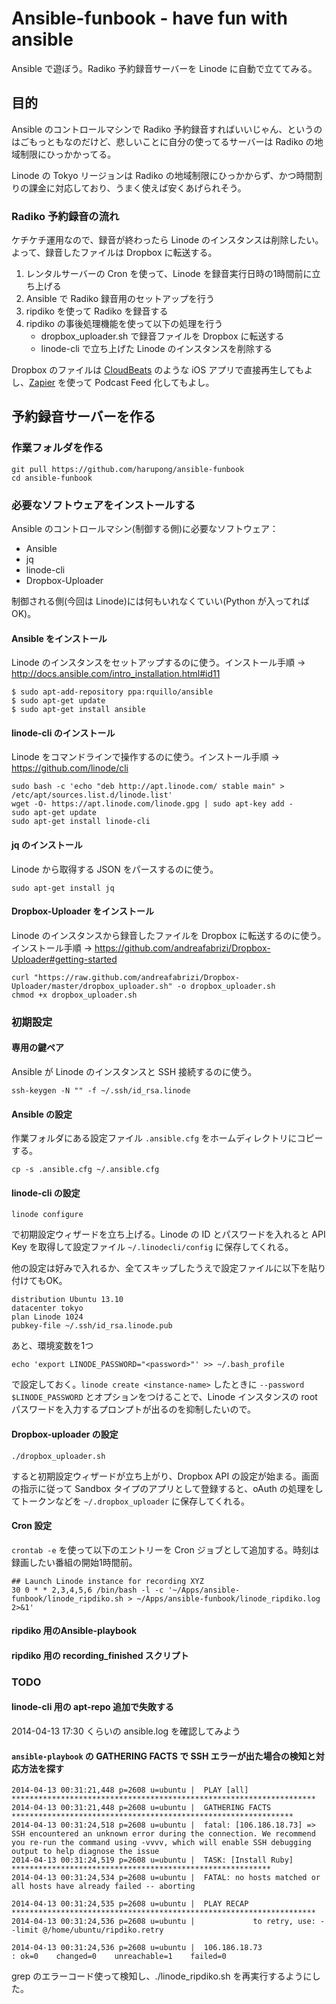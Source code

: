 # Ansible-funbook - have fun with ansible

Ansible で遊ぼう。Radiko 予約録音サーバーを Linode に自動で立ててみる。

## 目的

Ansible のコントロールマシンで Radiko 予約録音すればいいじゃん、というのはごもっともなのだけど、悲しいことに自分の使ってるサーバーは Radiko の地域制限にひっかかってる。

Linode の Tokyo リージョンは Radiko の地域制限にひっかからず、かつ時間割りの課金に対応しており、うまく使えば安くあげられそう。

### Radiko 予約録音の流れ

ケチケチ運用なので、録音が終わったら Linode のインスタンスは削除したい。よって、録音したファイルは Dropbox に転送する。

1. レンタルサーバーの Cron を使って、Linode を録音実行日時の1時間前に立ち上げる
2. Ansible で Radiko 録音用のセットアップを行う
3. ripdiko を使って Radiko を録音する
4. ripdiko の事後処理機能を使って以下の処理を行う
    - dropbox_uploader.sh で録音ファイルを Dropbox に転送する
    - linode-cli で立ち上げた Linode のインスタンスを削除する

Dropbox のファイルは [CloudBeats](https://itunes.apple.com/jp/app/cloudbeats-kuraudo-yin-lepureiya/id573192227?mt=8) のような iOS アプリで直接再生してもよし、[Zapier](https://zapier.com/) を使って Podcast Feed 化してもよし。

## 予約録音サーバーを作る
### 作業フォルダを作る

```
git pull https://github.com/harupong/ansible-funbook
cd ansible-funbook
```

### 必要なソフトウェアをインストールする

Ansible のコントロールマシン(制御する側)に必要なソフトウェア：

- Ansible
- jq
- linode-cli
- Dropbox-Uploader

制御される側(今回は Linode)には何もいれなくていい(Python が入ってればOK)。

#### Ansible をインストール

Linode のインスタンスをセットアップするのに使う。インストール手順 -> http://docs.ansible.com/intro_installation.html#id11

```
$ sudo apt-add-repository ppa:rquillo/ansible
$ sudo apt-get update
$ sudo apt-get install ansible
```

#### linode-cli のインストール

Linode をコマンドラインで操作するのに使う。インストール手順 -> https://github.com/linode/cli

```
sudo bash -c 'echo "deb http://apt.linode.com/ stable main" > /etc/apt/sources.list.d/linode.list'
wget -O- https://apt.linode.com/linode.gpg | sudo apt-key add -
sudo apt-get update
sudo apt-get install linode-cli
```

#### jq のインストール

Linode から取得する JSON をパースするのに使う。

```
sudo apt-get install jq
```

#### Dropbox-Uploader をインストール

Linode のインスタンスから録音したファイルを Dropbox に転送するのに使う。インストール手順 -> https://github.com/andreafabrizi/Dropbox-Uploader#getting-started

```
curl "https://raw.github.com/andreafabrizi/Dropbox-Uploader/master/dropbox_uploader.sh" -o dropbox_uploader.sh
chmod +x dropbox_uploader.sh
```

### 初期設定
#### 専用の鍵ペア

Ansible が Linode のインスタンスと SSH 接続するのに使う。

```
ssh-keygen -N "" -f ~/.ssh/id_rsa.linode
```

#### Ansible の設定

作業フォルダにある設定ファイル `.ansible.cfg` をホームディレクトリにコピーする。

```
cp -s .ansible.cfg ~/.ansible.cfg
```

<!--
`.ansible.cfg` から以下を uncomment し、かつ下の3つはパラメーターを追記する。

```
host_key_checking = False
log_path = ~/ansible-funbook/ansible.log
ssh_user = root
ssh_private_key_file = ~/.ssh/id_rsa.linode
```
-->

#### linode-cli の設定

```
linode configure
```

で初期設定ウィザードを立ち上げる。Linode の ID とパスワードを入れると API Key を取得して設定ファイル `~/.linodecli/config` に保存してくれる。

他の設定は好みで入れるか、全てスキップしたうえで設定ファイルに以下を貼り付けてもOK。

```
distribution Ubuntu 13.10
datacenter tokyo
plan Linode 1024
pubkey-file ~/.ssh/id_rsa.linode.pub
```

あと、環境変数を1つ

```
echo 'export LINODE_PASSWORD="<password>"' >> ~/.bash_profile
```

で設定しておく。`linode create <instance-name>` したときに `--password $LINODE_PASSWORD` とオプションをつけることで、Linode インスタンスの root パスワードを入力するプロンプトが出るのを抑制したいので。

#### Dropbox-uploader の設定

```
./dropbox_uploader.sh
```

すると初期設定ウィザードが立ち上がり、Dropbox API の設定が始まる。画面の指示に従って Sandbox タイプのアプリとして登録すると、oAuth の処理をしてトークンなどを `~/.dropbox_uploader` に保存してくれる。

#### Cron 設定

`crontab -e` を使って以下のエントリーを Cron ジョブとして追加する。時刻は録画したい番組の開始1時間前。

```
## Launch Linode instance for recording XYZ
30 0 * * 2,3,4,5,6 /bin/bash -l -c '~/Apps/ansible-funbook/linode_ripdiko.sh > ~/Apps/ansible-funbook/linode_ripdiko.log 2>&1'
```

#### ripdiko 用のAnsible-playbook
#### ripdiko 用の recording_finished スクリプト

### TODO
#### linode-cli 用の apt-repo 追加で失敗する

2014-04-13 17:30 くらいの ansible.log を確認してみよう


#### `ansible-playbook` の GATHERING FACTS で SSH エラーが出た場合の検知と対応方法を探す

```
2014-04-13 00:31:21,448 p=2608 u=ubuntu |  PLAY [all] ********************************************************************
2014-04-13 00:31:21,448 p=2608 u=ubuntu |  GATHERING FACTS ***************************************************************
2014-04-13 00:31:24,518 p=2608 u=ubuntu |  fatal: [106.186.18.73] => SSH encountered an unknown error during the connection. We recommend you re-run the command using -vvvv, which will enable SSH debugging output to help diagnose the issue
2014-04-13 00:31:24,519 p=2608 u=ubuntu |  TASK: [Install Ruby] **********************************************************
2014-04-13 00:31:24,534 p=2608 u=ubuntu |  FATAL: no hosts matched or all hosts have already failed -- aborting

2014-04-13 00:31:24,535 p=2608 u=ubuntu |  PLAY RECAP ********************************************************************
2014-04-13 00:31:24,536 p=2608 u=ubuntu |             to retry, use: --limit @/home/ubuntu/ripdiko.retry

2014-04-13 00:31:24,536 p=2608 u=ubuntu |  106.186.18.73              : ok=0    changed=0    unreachable=1    failed=0

```

grep のエラーコード使って検知し、./linode_ripdiko.sh を再実行するようにした。


